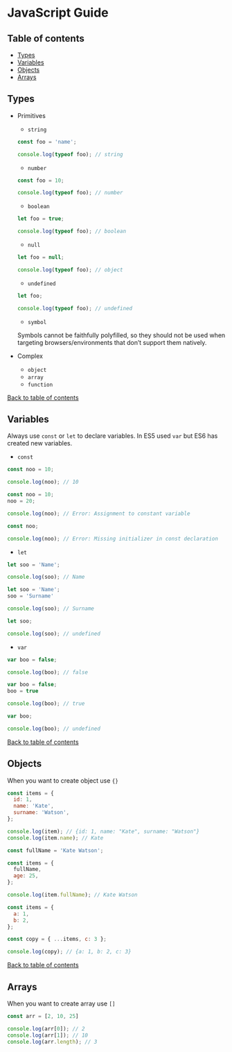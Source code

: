 # JavaScript Guide

## Table of contents
* [Types](#types)
* [Variables](#variables)
* [Objects](#object)
* [Arrays](#arrays)

## Types
* Primitives
  * `string`
  ```javascript
  const foo = 'name';

  console.log(typeof foo); // string
  ```
  * `number`
  ```javascript
  const foo = 10;

  console.log(typeof foo); // number
  ```
  * `boolean`
  ```javascript
  let foo = true;

  console.log(typeof foo); // boolean
  ```
  * `null`
  ```javascript
  let foo = null;

  console.log(typeof foo); // object
  ```
  * `undefined`
  ```javascript
  let foo;

  console.log(typeof foo); // undefined
  ```
  * `symbol`

  Symbols cannot be faithfully polyfilled, so they should not be used when targeting browsers/environments that don’t support them natively.

* Complex
  * `object`
  * `array`
  * `function`

[Back to table of contents](#table-of-contents)

## Variables
  Always use `const` or `let` to declare variables. In ES5 used `var` but ES6 has created new variables.
  * `const`
  ```javascript
  const noo = 10;

  console.log(noo); // 10
  ```
  ```javascript
  const noo = 10;
  noo = 20;

  console.log(noo); // Error: Assignment to constant variable
  ```
  ```javascript
  const noo;

  console.log(noo); // Error: Missing initializer in const declaration
  ```
  * `let`
  ```javascript
  let soo = 'Name';

  console.log(soo); // Name
  ```
  ```javascript
  let soo = 'Name';
  soo = 'Surname'

  console.log(soo); // Surname
  ```
  ```javascript
  let soo;

  console.log(soo); // undefined
  ```
  * `var`
  ```javascript
  var boo = false;

  console.log(boo); // false
  ```
  ```javascript
  var boo = false;
  boo = true

  console.log(boo); // true
  ```
  ```javascript
  var boo;

  console.log(boo); // undefined
  ```

[Back to table of contents](#table-of-contents)

## Objects
  When you want to create object use `{}`
  ```javascript
  const items = {
    id: 1,
    name: 'Kate',
    surname: 'Watson',
  };

  console.log(item); // {id: 1, name: "Kate", surname: "Watson"}
  console.log(item.name); // Kate 
  ```
  ```javascript
  const fullName = 'Kate Watson';

  const items = {
    fullName,
    age: 25,
  };

  console.log(item.fullName); // Kate Watson
  ```
  ```javascript
  const items = { 
    a: 1, 
    b: 2,
  };

  const copy = { ...items, c: 3 }; 

  console.log(copy); // {a: 1, b: 2, c: 3}
  ```

[Back to table of contents](#table-of-contents)

## Arrays
  When you want to create array use `[]`
  ```javascript
  const arr = [2, 10, 25]

  console.log(arr[0]); // 2 
  console.log(arr[1]); // 10
  console.log(arr.length); // 3
  ```
